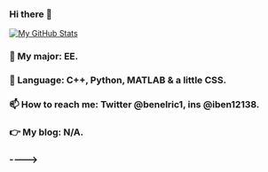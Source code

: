 ### Hi there 👋
[![My GitHub Stats](https://github-readme-stats.vercel.app/api?username=Ben-Elric)]()
### 🤔 My major: EE.
### 🌱 Language: C++, Python, MATLAB & a little CSS.
### 📫 How to reach me: Twitter @benelric1, ins @iben12138.
### 👉 My blog: N/A.
### ---->
